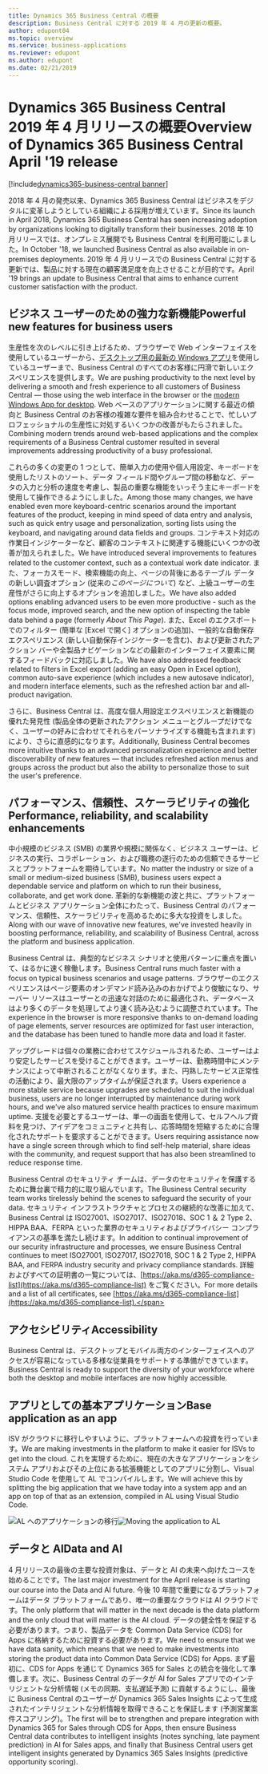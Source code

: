 ```yaml
---
title: Dynamics 365 Business Central の概要
description: Business Central に対する 2019 年 4 月の更新の概要。
author: edupont04
ms.topic: overview
ms.service: business-applications
ms.reviewer: edupont
ms.author: edupont
ms.date: 02/21/2019
---
```


# <a name="overview-of-dynamics-365-business-central-april-19-release"></a><span data-ttu-id="fb9eb-103">Dynamics 365 Business Central 2019 年 4 月リリースの概要</span><span class="sxs-lookup"><span data-stu-id="fb9eb-103">Overview of Dynamics 365 Business Central April '19 release</span></span>
[!include[dynamics365-business-central banner](../includes/dynamics365-business-central.md)]

<span data-ttu-id="fb9eb-104">2018 年 4 月の発売以来、Dynamics 365 Business Central はビジネスをデジタルに変革しようとしている組織による採用が増えています。</span><span class="sxs-lookup"><span data-stu-id="fb9eb-104">Since its launch in April 2018, Dynamics 365 Business Central has seen increasing adoption by organizations looking to digitally transform their businesses.</span></span> <span data-ttu-id="fb9eb-105">2018 年 10 月リリースでは、オンプレミス展開でも Business Central を利用可能にしました。</span><span class="sxs-lookup"><span data-stu-id="fb9eb-105">In October '18, we launched Business Central as also available in on-premises deployments.</span></span> <span data-ttu-id="fb9eb-106">2019 年 4 月リリースでの Business Central に対する更新では、製品に対する現在の顧客満足度を向上させることが目的です。</span><span class="sxs-lookup"><span data-stu-id="fb9eb-106">April '19 brings an update to Business Central that aims to enhance current customer satisfaction with the product.</span></span>  

## <a name="powerful-new-features-for-business-users"></a><span data-ttu-id="fb9eb-107">ビジネス ユーザーのための強力な新機能</span><span class="sxs-lookup"><span data-stu-id="fb9eb-107">Powerful new features for business users</span></span>
<span data-ttu-id="fb9eb-108">生産性を次のレベルに引き上げるため、ブラウザーで Web インターフェイスを使用しているユーザーから、[デスクトップ用の最新の Windows アプリ](https://www.microsoft.com/en-us/p/microsoft-dynamics-365-business-central/9nblggh4ql79)を使用しているユーザーまで、Business Central のすべてのお客様に円滑で新しいエクスペリエンスを提供します。</span><span class="sxs-lookup"><span data-stu-id="fb9eb-108">We are pushing productivity to the next level by delivering a smooth and fresh experience to all customers of Business Central — those using the web interface in the browser or the [modern Windows App for desktop](https://www.microsoft.com/en-us/p/microsoft-dynamics-365-business-central/9nblggh4ql79).</span></span> <span data-ttu-id="fb9eb-109">Web ベースのアプリケーションに関する最近の傾向と Business Central のお客様の複雑な要件を組み合わせることで、忙しいプロフェッショナルの生産性に対処するいくつかの改善がもたらされました。</span><span class="sxs-lookup"><span data-stu-id="fb9eb-109">Combining modern trends around web-based applications and the complex requirements of a Business Central customer resulted in several improvements addressing productivity of a busy professional.</span></span>  

<span data-ttu-id="fb9eb-110">これらの多くの変更の 1 つとして、簡単入力の使用や個人用設定、キーボードを使用したリストのソート、データ フィールド間やグループ間の移動など、データの入力と分析の速度を考慮し、製品の重要な機能をいっそう主にキーボードを使用して操作できるようにしました。</span><span class="sxs-lookup"><span data-stu-id="fb9eb-110">Among those many changes, we have enabled even more keyboard-centric scenarios around the important features of the product, keeping in mind speed of data entry and analysis, such as quick entry usage and personalization, sorting lists using the keyboard, and navigating around data fields and groups.</span></span> <span data-ttu-id="fb9eb-111">コンテキスト対応の作業日インジケーターなど、顧客のコンテキストに関連する機能にいくつかの改善が加えられました。</span><span class="sxs-lookup"><span data-stu-id="fb9eb-111">We have introduced several improvements to features related to the customer context, such as a contextual work date indicator.</span></span> <span data-ttu-id="fb9eb-112">また、フォーカスモード、検索機能の向上、ページの背後にあるテーブル データの新しい調査オプション (従来の*このページについて*) など、上級ユーザーの生産性がさらに向上するオプションを追加しました。</span><span class="sxs-lookup"><span data-stu-id="fb9eb-112">We have also added options enabling advanced users to be even more productive - such as the focus mode, improved search, and the new option of inspecting the table data behind a page (formerly *About This Page*).</span></span> <span data-ttu-id="fb9eb-113">また、Excel のエクスポートでのフィルター (簡単な [Excel で開く] オプションの追加)、一般的な自動保存エクスペリエンス (新しい自動保存インジケーターを含む)、および更新されたアクション バーや全製品ナビゲーションなどの最新のインターフェイス要素に関するフィードバックに対応しました。</span><span class="sxs-lookup"><span data-stu-id="fb9eb-113">We have also addressed feedback related to filters in Excel export (adding an easy Open in Excel option), common auto-save experience (which includes a new autosave indicator), and modern interface elements, such as the refreshed action bar and all-product navigation.</span></span>

<span data-ttu-id="fb9eb-114">さらに、Business Central は、高度な個人用設定エクスペリエンスと新機能の優れた発見性 (製品全体の更新されたアクション メニューとグループだけでなく、ユーザーの好みに合わせてそれらをパーソナライズする機能も含まれます) により、さらに直感的になります。</span><span class="sxs-lookup"><span data-stu-id="fb9eb-114">Additionally, Business Central becomes more intuitive thanks to an advanced personalization experience and better discoverability of new features — that includes refreshed action menus and groups across the product but also the ability to personalize those to suit the user's preference.</span></span>

## <a name="performance-reliability-and-scalability-enhancements"></a><span data-ttu-id="fb9eb-115">パフォーマンス、信頼性、スケーラビリティの強化</span><span class="sxs-lookup"><span data-stu-id="fb9eb-115">Performance, reliability, and scalability enhancements</span></span>
<span data-ttu-id="fb9eb-116">中小規模のビジネス (SMB) の業界や規模に関係なく、ビジネス ユーザーは、ビジネスの実行、コラボレーション、および職務の遂行のための信頼できるサービスとプラットフォームを期待しています。</span><span class="sxs-lookup"><span data-stu-id="fb9eb-116">No matter the industry or size of a small or medium-sized business (SMB), business users expect a dependable service and platform on which to run their business, collaborate, and get work done.</span></span> <span data-ttu-id="fb9eb-117">革新的な新機能の波と共に、プラットフォームとビジネス アプリケーション全体にわたって、Business Central のパフォーマンス、信頼性、スケーラビリティを高めるために多大な投資をしました。</span><span class="sxs-lookup"><span data-stu-id="fb9eb-117">Along with our wave of innovative new features, we've invested heavily in boosting performance, reliability, and scalability of Business Central, across the platform and business application.</span></span>

<span data-ttu-id="fb9eb-118">Business Central は、典型的なビジネス シナリオと使用パターンに重点を置いて、はるかに速く稼働します。</span><span class="sxs-lookup"><span data-stu-id="fb9eb-118">Business Central runs much faster with a focus on typical business scenarios and usage patterns.</span></span> <span data-ttu-id="fb9eb-119">ブラウザーのエクスペリエンスはページ要素のオンデマンド読み込みのおかげでより俊敏になり、サーバー リソースはユーザーとの迅速な対話のために最適化され、データベースはより多くのデータを処理してより速く読み込むように調整されています。</span><span class="sxs-lookup"><span data-stu-id="fb9eb-119">The experience in the browser is more responsive thanks to on-demand loading of page elements, server resources are optimized for fast user interaction, and the database has been tuned to handle more data and load it faster.</span></span>  

<span data-ttu-id="fb9eb-120">アップグレードは個々の業務に合わせてスケジュールされるため、ユーザーはより安定したサービスを受けることができます。ユーザーは、勤務時間中にメンテナンスによって中断されることがなくなります。また、円熟したサービス正常性の活動により、最大限のアップタイムが保証されます。</span><span class="sxs-lookup"><span data-stu-id="fb9eb-120">Users experience a more stable service because upgrades are scheduled to suit the individual business, users are no longer interrupted by maintenance during work hours, and we've also matured service health practices to ensure maximum uptime.</span></span> <span data-ttu-id="fb9eb-121">支援を必要とするユーザーは、単一の画面を使用して、セルフヘルプ資料を見つけ、アイデアをコミュニティと共有し、応答時間を短縮するために合理化されたサポートを要求することができます。</span><span class="sxs-lookup"><span data-stu-id="fb9eb-121">Users requiring assistance now have a single screen through which to find self-help material, share ideas with the community, and request support that has also been streamlined to reduce response time.</span></span>  

<span data-ttu-id="fb9eb-122">Business Central のセキュリティ チームは、データのセキュリティを保護するために舞台裏で精力的に取り組んでいます。</span><span class="sxs-lookup"><span data-stu-id="fb9eb-122">The Business Central security team works tirelessly behind the scenes to safeguard the security of your data.</span></span> <span data-ttu-id="fb9eb-123">セキュリティ インフラストラクチャとプロセスの継続的な改善に加えて、Business Central は ISO27001、ISO27017、ISO27018、SOC 1 ＆ 2 Type 2、HIPPA BAA、FERPA といった業界のセキュリティおよびプライバシー コンプライアンスの基準を満たし続けます。</span><span class="sxs-lookup"><span data-stu-id="fb9eb-123">In addition to continual improvement of our security infrastructure and processes, we ensure Business Central continues to meet ISO27001, ISO27017, ISO27018, SOC 1 & 2 Type 2, HIPPA BAA, and FERPA industry security and privacy compliance standards.</span></span> <span data-ttu-id="fb9eb-124">詳細およびすべての証明書の一覧については、[https://aka.ms/d365-compliance-list](https://aka.ms/d365-compliance-list) をご覧ください。</span><span class="sxs-lookup"><span data-stu-id="fb9eb-124">For more details and a list of all certificates, see [https://aka.ms/d365-compliance-list](https://aka.ms/d365-compliance-list).</span></span>

## <a name="accessibility"></a><span data-ttu-id="fb9eb-125">アクセシビリティ</span><span class="sxs-lookup"><span data-stu-id="fb9eb-125">Accessibility</span></span>
<span data-ttu-id="fb9eb-126">Business Central は、デスクトップとモバイル両方のインターフェイスへのアクセスが容易になっている多様な従業員をサポートする準備ができています。</span><span class="sxs-lookup"><span data-stu-id="fb9eb-126">Business Central is ready to support the diversity of your workforce where both the desktop and mobile interfaces are now highly accessible.</span></span>

## <a name="base-application-as-an-app"></a><span data-ttu-id="fb9eb-127">アプリとしての基本アプリケーション</span><span class="sxs-lookup"><span data-stu-id="fb9eb-127">Base application as an app</span></span>
<span data-ttu-id="fb9eb-128">ISV がクラウドに移行しやすいように、プラットフォームへの投資を行っています。</span><span class="sxs-lookup"><span data-stu-id="fb9eb-128">We are making investments in the platform to make it easier for ISVs to get into the cloud.</span></span> <span data-ttu-id="fb9eb-129">これを実現するために、現在の大きなアプリケーションをシステム アプリおよびその上位にある拡張機能としてのアプリに分割し、Visual Studio Code を使用して AL でコンパイルします。</span><span class="sxs-lookup"><span data-stu-id="fb9eb-129">We will achieve this by splitting the big application that we have today into a system app and an app on top of that as an extension, compiled in AL using Visual Studio Code.</span></span>  

<span data-ttu-id="fb9eb-130">![AL へのアプリケーションの移行](media/index-2.png "アプリケーションとプラットフォーム")</span><span class="sxs-lookup"><span data-stu-id="fb9eb-130">![Moving the application to AL ](media/index-2.png "Application and platform")</span></span>

## <a name="data-and-ai"></a><span data-ttu-id="fb9eb-131">データと AI</span><span class="sxs-lookup"><span data-stu-id="fb9eb-131">Data and AI</span></span>
<span data-ttu-id="fb9eb-132">4 月リリースの最後の主要な投資対象は、データと AI の未来へ向けたコースを始めることです。</span><span class="sxs-lookup"><span data-stu-id="fb9eb-132">The last major investment for the April release is starting our course into the Data and AI future.</span></span> <span data-ttu-id="fb9eb-133">今後 10 年間で重要になるプラットフォームはデータ プラットフォームであり、唯一の重要なクラウドは AI クラウドです。</span><span class="sxs-lookup"><span data-stu-id="fb9eb-133">The only platform that will matter in the next decade is the data platform and the only cloud that will matter is the AI cloud.</span></span> <span data-ttu-id="fb9eb-134">データの健全性を保証する必要があります。つまり、製品データを Common Data Service (CDS) for Apps に格納するために投資する必要があります。</span><span class="sxs-lookup"><span data-stu-id="fb9eb-134">We need to ensure that we have data sanity, which means that we need to make investments into storing the product data into Common Data Service (CDS) for Apps.</span></span> <span data-ttu-id="fb9eb-135">まず最初に、CDS for Apps を通じて Dynamics 365 for Sales との統合を強化して準備します。次に、Business Central のデータが AI for Sales アプリでのインテリジェントな分析情報 (メモの同期、支払遅延予測) に貢献するようにし、最後に Business Central のユーザーが Dynamics 365 Sales Insights によって生成されたインテリジェントな分析情報を取得できることを保証します (予測営業案件スコアリング)。</span><span class="sxs-lookup"><span data-stu-id="fb9eb-135">The first will be to strengthen and prepare integration with Dynamics 365 for Sales through CDS for Apps, then ensure Business Central data contributes to intelligent insights (notes synching, late payment prediction) in AI for Sales apps, and finally that Business Central users get intelligent insights generated by Dynamics 365 Sales Insights (predictive opportunity scoring).</span></span>
